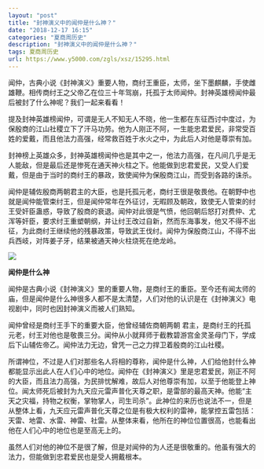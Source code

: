 ```yaml
---
layout: "post"
title: "封神演义中的闻仲是什么神？"
date: "2018-12-17 16:15"
categories: "夏商周历史"
description: "封神演义中的闻仲是什么神？"
tags: 夏商周历史
url: https://www.y5000.com/zgls/xsz/15295.html
---
```






闻仲，古典小说《封神演义》重要人物，商纣王重臣，太师，坐下墨麒麟，手使雌雄鞭。相传商纣王之父帝乙在位三十年驾崩，托孤于太师闻仲。封神英雄榜闻仲最后被封了什么神呢？我们一起来看看！

提及封神英雄榜闻仲，可谓是无人不知无人不晓，他一生都在东征西讨中度过，为保殷商的江山社稷立下了汗马功劳。他为人刚正不阿，一生能忠君爱民，非常受百姓的爱戴，而且他法力高强，经常救百姓于水火之中，为此后人对他是尊崇有加。

封神榜上英雄众多，封神英雄榜闻仲也是其中之一，他法力高强，在凡间几乎是无人能敌，但是最后还是惨死在通天神火柱之下。他能做到忠君爱民，又受人们爱戴，但是由于当时的商纣王的暴政，致使闻仲为保殷商江山，而受到各路的诛杀。

闻仲是辅佐殷商两朝君主的大臣，也是托孤元老，商纣王很是敬畏他。在朝野中也就是闻仲能管束纣王，但是闻仲常年在外征讨，无暇顾及朝政，致使无人管束的纣王受奸臣蛊惑，导致了殷商的衰退。闻仲对此很是气愤，他回朝后怒打对费仲、尤浑等奸臣，要求纣王重塑朝纲，并让纣王改过自新，然而东海事发，他又不得不出征，为此商纣王继续他的残暴政策，导致武王伐纣。闻仲为保殷商江山，不得不出兵西岐，对阵姜子牙，结果被通天神火柱烧死在绝龙岭。

![](https://img.y5000.com/uploads/allimg/170228/10235122b-0.jpg)

**闻仲是什么神**

闻仲是古典小说《封神演义》里的重要人物，是商纣王的重臣。至今还有闻太师的庙，但是闻仲是什么神很多人都不是太清楚，人们对他的认识是在《封神演义》电视剧中，同时也因封神演义而被人们熟知。

闻仲曾经是商纣王手下的重要大臣，他曾经辅佐商朝两朝
君主，是商纣王的托孤元老，纣王对他也是敬畏三分。闻仲从小就拜师于截教碧游宫金灵圣母门下，学成后下山辅佐帝乙。闻仲法力无边，曾凭一己之力捍卫着殷商的江山社稷。

所谓神位，不过是人们对那些名人将相的尊称，闻仲是什么神，人们给他封什么神都能显示出此人在人们心中的地位。闻仲在《封神演义》里是忠君爱民，刚正不阿的大臣，而且法力高强，为民排忧解难，故后人对他尊崇有加，以至于他能登上神位。闻太师死后被封为九天应元雷声普化天尊之职，是雷部的最高天神。他能“主天之灾福，持物之权衡，掌物掌人，司生司杀”。此神位的来历也说法不一，但是从整体上看，九天应元雷声普化天尊之位是有极大权利的雷神，能掌控五雷包括：天雷、地雷、水雷、神雷、社雷。从整体来看，他所在的神位位置很高，也能看出他在人们心中的地位也是至高无上的。

虽然人们对他的神位不是很了解，但是对闻仲的为人还是很敬重的。他虽有强大的法力，但能做到忠君爱民也是受人拥戴根本。
